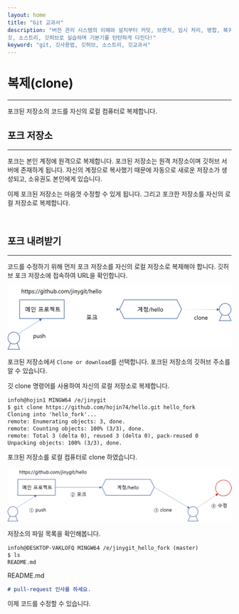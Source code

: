 ```yaml
---
layout: home
title: "Git 교과서"
description: "버전 관리 시스템의 이해와 설치부터 커밋, 브랜치, 임시 처리, 병합, 복귀, 서브모듈, 태그까지
깃, 소스트리, 깃허브로 실습하며 기본기를 탄탄하게 다진다!"
keyword: "git, 깃사용법, 깃허브, 소스트리, 깃교과서"
---
```

# 복제(clone)
<hr>
포크된 저장소의 코드를 자신의 로컬 컴퓨터로 복제합니다.

<br>

## 포크 저장소
<hr>
포크는 본인 계정에 원격으로 복제합니다. 포크된 저장소는 원격 저장소이며 깃허브 서버에 존재하게 됩니다. 자신의 계정으로 복사했기 때문에 자동으로 새로운 저장소가 생성되고, 소유권도 본인에게 있습니다.

이제 포크된 저장소는 마음껏 수정할 수 있게 됩니다. 그리고 포크한 저장소를 자신의 로컬 저장소로 복제합니다.  

<br>

## 포크 내려받기
<hr>
코드를 수정하기 위해 먼저 포크 저장소를 자신의 로컬 저장소로 복제해야 합니다. 깃허브 포크 저장소에 접속하여 URL을 확인합니다. 

![풀리퀘스트](./img/image010.png)  

포크된 저장소에서 `Clone or download`를 선택합니다. 포크된 저장소의 깃허브 주소를 알 수 있습니다.

깃 clone 명령어를 사용하여 자신의 로컬 저장소로 복제합니다.

```
infoh@hojin1 MINGW64 /e/jinygit
$ git clone https://github.com/hojin74/hello.git hello_fork
Cloning into 'hello_fork'...
remote: Enumerating objects: 3, done.
remote: Counting objects: 100% (3/3), done.
remote: Total 3 (delta 0), reused 3 (delta 0), pack-reused 0
Unpacking objects: 100% (3/3), done.
```

포크된 저장소를 로컬 컴퓨터로 clone 하였습니다.

![풀리퀘스트](./img/image011.png)  

저장소의 파일 목록을 확인해봅니다.

```
infoh@DESKTOP-VAKLOFQ MINGW64 /e/jinygit_hello_fork (master)
$ ls
README.md
```

README.md
```md
# pull-request 인사를 하세요.
```

이제 코드를 수정할 수 있습니다.

<br><br>